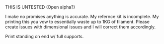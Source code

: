 THIS IS UNTESTED (Open alpha?)

I make no promises anything is accurate. My refernce kit is incomplete. My printing this you vow to essentially waste up to 1KG of filament. Please create issues with dimensional issues and I will correct them accordingly.

Print standing on end w/ full supports.
